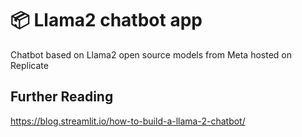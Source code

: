 # 📦 Llama2 chatbot app

Chatbot based on Llama2 open source models from Meta hosted on Replicate 

## Further Reading

https://blog.streamlit.io/how-to-build-a-llama-2-chatbot/
